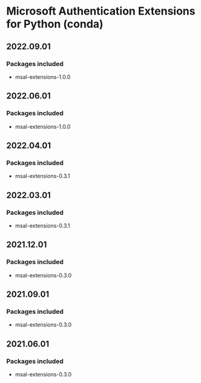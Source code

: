 # Microsoft Authentication Extensions for Python (conda)

## 2022.09.01

### Packages included

- msal-extensions-1.0.0

## 2022.06.01

### Packages included

- msal-extensions-1.0.0

## 2022.04.01

### Packages included

- msal-extensions-0.3.1

## 2022.03.01

### Packages included

- msal-extensions-0.3.1

## 2021.12.01

### Packages included

- msal-extensions-0.3.0

## 2021.09.01

### Packages included

- msal-extensions-0.3.0

## 2021.06.01

### Packages included

- msal-extensions-0.3.0
